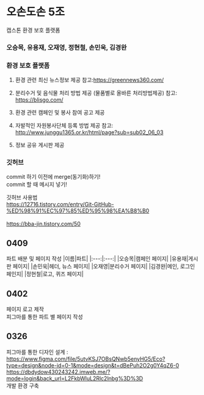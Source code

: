 #  오손도손 5조 
캡스톤 환경 보호 플랫폼
### 오승목, 유용재, 오재영, 정현철, 손민욱, 김경완

### 환경 보호 플랫폼 
1. 환경 관련 최신 뉴스정보 제공
참고:https://greennews360.com/

2. 분리수거 및 음식물 처리 방법 제공
  (물품별로 올바른 처리방법제공)
참고: https://blisgo.com/

3. 환경 관련 캠페인 및 봉사 참여 공고 제공

4. 자발적인 자원봉사단체 등록 방법 제공
참고: http://www.junggu1365.or.kr/html/page?sub=sub02_06_03

5. 정보 공유 게시판 제공

### 깃허브  
commit 하기 이전에 merge(동기화)하기!<br>
commit 할 때 메시지 넣기!<br>

깃허브 사용법 <br> 
https://12716.tistory.com/entry/Git-GitHub-%ED%98%91%EC%97%85%ED%95%98%EA%B8%B0 <br>  
https://bba-jin.tistory.com/50<br> 

## 0409
파트 배분 및 페이지 작성
|이름|파트|
|:---:|:---:|
|오승목|캠페인 페이지|
|유용재|게시판 페이지|
|손민욱|헤더, 뉴스 페이지|
|오재영|분리수거 페이지|
|김경완|메인, 로그인 페인지|
|정현철|로고, 퀴즈 페이지|

## 0402
페이지 로고 제작 <br>
피그마를 통한 파트 별 페이지 작성

## 0326
피그마를 통한 디자인 설계 : https://www.figma.com/file/5utvKSJ7OBsQNwb5enyHG5/Eco?type=design&node-id=0-1&mode=design&t=dBePuh2O2g0Y4qZ6-0 <br>
https://dbdydow430243242.imweb.me/?mode=login&back_url=L2FkbWluL2Rlc2lnbg%3D%3D <br>
개발 환경 구축

